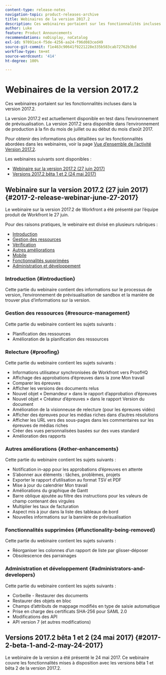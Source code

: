 ```yaml
---
content-type: release-notes
navigation-topic: product-releases-archive
title: Webinaires de la version 2017.2
description: Ces webinaires portaient sur les fonctionnalités incluses dans la version 2017.2.
author: Luke
feature: Product Announcements
recommendations: noDisplay, noCatalog
exl-id: 97091ac4-f5de-4256-aa24-f96d083ced49
source-git-commit: f1e463c90641f9221228e335b583cab72762b3bd
workflow-type: tm+mt
source-wordcount: '414'
ht-degree: 100%

---
```


# Webinaires de la version 2017.2

Ces webinaires portaient sur les fonctionnalités incluses dans la version 2017.2. 

La version 2017.2 est actuellement disponible en test dans l’environnement de prévisualisation. La version 2017.2 sera disponible dans l’environnement de production à la fin du mois de juillet ou au début du mois d’août 2017.

Pour obtenir des informations plus détaillées sur les fonctionnalités abordées dans les webinaires, voir la page [Vue d’ensemble de l’activité Version 2017.2](../../../../product-announcements/product-releases/quarterly-release-archive/2017.2-release-activity/2017-2-release-activity-overview.md).

Les webinaires suivants sont disponibles :

* [Webinaire sur la version 2017.2 (27 juin 2017)](#2017-2-release-webinar-june-27-2017)
* [Versions 2017.2 bêta 1 et 2 (24 mai 2017)](#2017-2-beta-1-and-2-may-24-2017)

## Webinaire sur la version 2017.2 (27 juin 2017) {#2017-2-release-webinar-june-27-2017}

Le webinaire sur la version 2017.2 de Workfront a été présenté par l’équipe produit de Workfront le 27 juin.  

Pour des raisons pratiques, le webinaire est divisé en plusieurs rubriques :

* [Introduction](#introduction)
* [Gestion des ressources](#resource-management)
* [Vérification](#proofing)
* [Autres améliorations](#other-enhancements)
* [Mobile](#mobile)
* [Fonctionnalités supprimées](#functionality-being-removed)
* [Administration et développement](#administrators-and-developers)

### Introduction {#introduction}

Cette partie du webinaire contient des informations sur le processus de version, l’environnement de prévisualisation de sandbox et la manière de trouver plus d’informations sur la version.

### Gestion des ressources {#resource-management}

Cette partie du webinaire contient les sujets suivants :

* Planification des ressources
* Amélioration de la planification des ressources

### Relecture {#proofing}

Cette partie du webinaire contient les sujets suivants :

* Informations utilisateur synchronisées de Workfront vers ProofHQ
* Affichage des approbations d’épreuves dans la zone Mon travail
* Comparer les épreuves
* Afficher les versions des documents relus
* Nouvel objet « Demandeur » dans le rapport d’approbation d’épreuves
* Nouvel objet « Créateur d’épreuves » dans le rapport Version du document
* Amélioration de la visionneuse de relecture (pour les épreuves vidéo)
* Afficher des épreuves pour les médias riches dans d’autres résolutions
* Afficher les URL vers des sous-pages dans les commentaires sur les épreuves de médias riches
* Créer des vues personnalisées basées sur des vues standard
* Amélioration des rapports

### Autres améliorations {#other-enhancements}

Cette partie du webinaire contient les sujets suivants :

* Notification in-app pour les approbations d’épreuves en attente
* S’abonner aux éléments : tâches, problèmes, projets
* Exporter le rapport d’utilisation au format TSV et PDF
* Mise à jour du calendrier Mon travail
* Améliorations du graphique de Gantt
* Barre oblique ajoutée au filtre des instructions pour les valeurs de champ contenant des virgules
* Multiplier les taux de facturation
* Aspect mis à jour dans la liste des tableaux de bord
* Nouvelles informations sur la bannière de prévisualisation

### Fonctionnalités supprimées {#functionality-being-removed}

Cette partie du webinaire contient les sujets suivants :

* Réorganiser les colonnes d’un rapport de liste par glisser-déposer
* Obsolescence des parrainages

### Administration et développement {#administrators-and-developers}

Cette partie du webinaire contient les sujets suivants :

* Corbeille - Restaurer des documents
* Restaurer des objets en bloc
* Champs d’attributs de mappage modifiés en type de saisie automatique
* Prise en charge des certificats SHA-256 pour SAML 2.0
* Modifications des API
* API version 7 (et autres modifications)

## Versions 2017.2 bêta 1 et 2 (24 mai 2017) {#2017-2-beta-1-and-2-may-24-2017}

Le webinaire de la version a été présenté le 24 mai 2017. Ce webinaire couvre les fonctionnalités mises à disposition avec les versions bêta 1 et bêta 2 de la version 2017.2.
